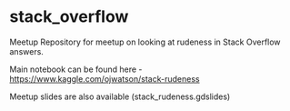 # stack_overflow

Meetup Repository for meetup on looking at rudeness in Stack Overflow answers. 

Main notebook can be found here - https://www.kaggle.com/ojwatson/stack-rudeness

Meetup slides are also available (stack_rudeness.gdslides)